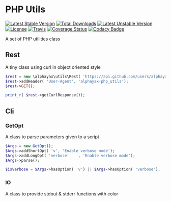 
# PHP Utils

[![Latest Stable Version](https://poser.pugx.org/alphayax/php_utils/v/stable)](https://packagist.org/packages/alphayax/php_utils)
[![Total Downloads](https://poser.pugx.org/alphayax/php_utils/downloads)](https://packagist.org/packages/alphayax/php_utils)
[![Latest Unstable Version](https://poser.pugx.org/alphayax/php_utils/v/unstable)](https://packagist.org/packages/alphayax/php_utils)
[![License](https://poser.pugx.org/alphayax/php_utils/license)](https://packagist.org/packages/alphayax/php_utils)
[![Travis](https://travis-ci.org/alphayax/php_utils.svg)](https://travis-ci.org/alphayax/php_utils)
[![Coverage Status](https://coveralls.io/repos/github/alphayax/php_utils/badge.svg?branch=master)](https://coveralls.io/github/alphayax/php_utils?branch=master)
[![Codacy Badge](https://api.codacy.com/project/badge/Grade/8bfe4b0f7bbb414b94502353e520cbac)](https://www.codacy.com/app/alphayax/php_utils?utm_source=github.com&amp;utm_medium=referral&amp;utm_content=alphayax/php_utils&amp;utm_campaign=Badge_Grade)

A set of PHP utilities class

## Rest

A tiny class using curl in object oriented style

```php
$rest = new \alphayax\utils\Rest( 'https://api.github.com/users/alphayax/repos');
$rest->addHeader( 'User-Agent', 'alphayax-php_utils');
$rest->GET();

print_r( $rest->getCurlResponse());
```

## Cli

### GetOpt

A class to parse parameters given to a script

```php
$Args = new GetOpt();
$Args->addShortOpt( 'v', 'Enable verbose mode');
$Args->addLongOpt( 'verbose'    , 'Enable verbose mode');
$Args->parse();

$isVerbose = $Args->hasOption( 'v') || $Args->hasOption( 'verbose');
```

### IO

A class to provide stdout & stderr functions with color
